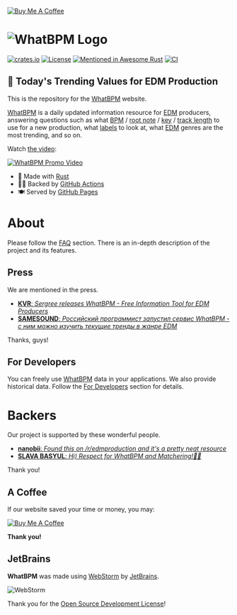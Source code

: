 [![Buy Me A Coffee](https://www.buymeacoffee.com/assets/img/custom_images/orange_img.png)](https://boosty.to/sergree)

# ![WhatBPM Logo](https://raw.githubusercontent.com/sergree/whatbpm/main/images/whatbpm_logo.png)

[![crates.io](https://img.shields.io/crates/v/whatbpm)](https://crates.io/crates/whatbpm)
[![License](https://img.shields.io/crates/l/whatbpm)](https://crates.io/crates/whatbpm)
[![Mentioned in Awesome Rust](https://awesome.re/mentioned-badge.svg)](https://github.com/rust-unofficial/awesome-rust)
[![CI](https://github.com/sergree/whatbpm/actions/workflows/website_build_deploy.yml/badge.svg)](https://github.com/sergree/whatbpm/actions)

## 💓 Today's Trending Values for EDM Production 

This is the repository for the [WhatBPM] website.

[WhatBPM] is a daily updated information resource for [EDM] producers, answering questions such as
what [BPM] / [root note] / [key] / [track length] to use for a new production, what [labels][label] to look at, what [EDM] genres are the most trending, and so on.

Watch [the video][Video]:

[![WhatBPM Promo Video](https://raw.githubusercontent.com/sergree/whatbpm/main/images/yt_thumbnail.png)][Video]

- 🦀 Made with [Rust]
- 🧑‍🍳 Backed by [GitHub Actions]
- 🍽️ Served by [GitHub Pages]

# About

Please follow the [FAQ] section. There is an in-depth description of the project and its features.

## Press

We are mentioned in the press.

- [**KVR**: *Sergree releases WhatBPM - Free Information Tool for EDM Producers*](https://www.kvraudio.com/news/sergree-releases-whatbpm---free-information-tool-for-edm-producers-56575)
- [**SAMESOUND**: *Российский программист запустил сервис WhatBPM - с ним можно изучить текущие тренды в жанре EDM*](https://samesound.ru/soft/168555-rossijskij-programmist-zapustil-servis-whatbpm-s-nim-mozhno-uznat-temp-kompozicii-i-izuchit-tekushhie-trendy-v-zhanre-edm)

Thanks, guys!

## For Developers

You can freely use [WhatBPM] data in your applications. We also provide historical data. Follow the [For Developers] section for details.

# Backers

Our project is supported by these wonderful people.

- [**nanobii**: *Found this on /r/edmproduction and it's a pretty neat resource*](https://twitter.com/nanobii/status/1596434980540153856)
- [**SLAVA BASYUL**: *Hi) Respect for WhatBPM and Matchering!👍🏻*](https://www.youtube.com/channel/UCsbS60o4lEjXcicQiMi912A)

Thank you!

## A Coffee

If our website saved your time or money, you may:

[![Buy Me A Coffee](https://www.buymeacoffee.com/assets/img/custom_images/orange_img.png)](https://boosty.to/sergree)

**Thank you!**

## JetBrains

**WhatBPM** was made using [WebStorm] by [JetBrains].

![WebStorm](https://resources.jetbrains.com/storage/products/company/brand/logos/WebStorm.png)

Thank you for the [Open Source Development License]!

[WhatBPM]: https://sergree.github.io/whatbpm/
[EDM]: https://en.wikipedia.org/wiki/Electronic_dance_music
[BPM]: https://en.wikipedia.org/wiki/Tempo
[root note]: https://en.wikipedia.org/wiki/Tonic_(music)
[key]: https://en.wikipedia.org/wiki/Key_(music)
[track length]: https://en.wikipedia.org/wiki/Duration_(music)
[label]: https://en.wikipedia.org/wiki/Record_label
[Video]: https://www.youtube.com/watch?v=dc8o9dlAjnA "WhatBPM - Best BPM / Key / Root Note for Your EDM Production"
[Rust]: https://www.rust-lang.org/
[GitHub Actions]: https://github.com/features/actions
[GitHub Pages]: https://pages.github.com/
[FAQ]: https://github.com/sergree/whatbpm/wiki/FAQ
[For Developers]: https://github.com/sergree/whatbpm/wiki/For-Developers
[WebStorm]: https://www.jetbrains.com/webstorm/
[JetBrains]: https://www.jetbrains.com/
[Open Source Development License]:  https://jb.gg/OpenSourceSupport
